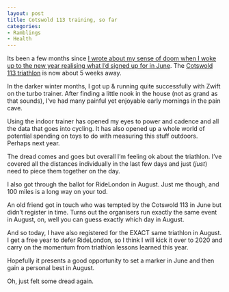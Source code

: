```yaml
---
layout: post
title: Cotswold 113 training, so far
categories:
- Ramblings
- Health
---
```


Its been a few months since [I wrote about my sense of doom when I woke up to the new year realising what I’d signed up for in June](/blog/2019/01/14/training-dawning-cotswolds). The [Cotswold 113 triathlon](https://www.113events.com/cotswold-113/) is now about 5 weeks away.

In the darker winter months, I got up & running quite successfully with Zwift on the turbo trainer. After finding a little nook in the house (not as grand as that sounds), I’ve had many painful yet enjoyable early mornings in the pain cave.

Using the indoor trainer has opened my eyes to power and cadence and all the data that goes into cycling. It has also opened up a whole world of potential spending on toys to do with measuring this stuff outdoors. Perhaps next year.

The dread comes and goes but overall I’m feeling ok about the triathlon. I’ve covered all the distances individually in the last few days and just (_just_) need to piece them together on the day.

I also got through the ballot for RideLondon in August. Just me though, and 100 miles is a long way on your tod.

An old friend got in touch who was tempted by the Cotswold 113 in June but didn’t register in time. Turns out the organisers run exactly the same event in August, on, well you can guess exactly which day in August.

And so today, I have also registered for the EXACT same triathlon in August. I get a free year to defer RideLondon, so I think I will kick it over to 2020 and carry on the momentum from triathlon lessons learned this year.

Hopefully it presents a good opportunity to set a marker in June and then gain a personal best in August.

Oh, just felt some dread again.
